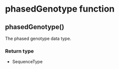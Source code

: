 phasedGenotype function
=======================
phasedGenotype()
----------------

The phased genotype data type.



### Return type

- SequenceType



